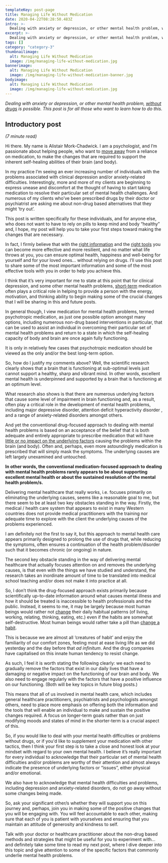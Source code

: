 ```yaml
---
templateKey: post-page
title: Managing Life Without Medication
date: 2020-04-22T08:28:50.483Z
intro: >-
  Dealing with anxiety or depression, or other mental health problem, without drugs is possible. This post is for all those who want to learn how to do this.
excerpt: >-
  Dealing with anxiety or depression, or other mental health problem, without drugs is possible. This post is for all those who want to learn how to do this.
tags: []
category: "category-3"
thumbnailimage:
  alt: Managing Life Without Medication
  image: /img/managing-life-without-medication.jpg
bannerimage:
  alt: Managing Life Without Medication
  image: /img/managing-life-without-medication-banner.jpg
bodyimage:
  alt: Managing Life Without Medication
  image: /img/managing-life-without-medication.jpg
---
```


_Dealing with anxiety or depression, or other mental health problem, <u>without drugs</u> is possible. This post is for all those who want to learn how to do this._

## Introductory post

_(7 minute read)_

Hi there. My name is Alistair Mork-Chadwick. I am a psychologist, and I’m passionate about helping people, who want to <u>move away</u> from a reliance on medication, to make the changes that are required to support the inherent self-healing abilities of their brain (and body).

In my practice I’m seeing an ever increasing number of individuals with the problems associated with clinical depression and/or anxiety-related difficulties. Interestingly, more and more of my clients are beginning to express unease and discomfort at the thought of having to start taking medication to resolve their particular set of mental health challenges. And numerous of my clients who’ve been prescribed drugs by their doctor or psychiatrist are asking me about non-drug based alternatives that they might ‘try out’.

This post is written specifically for these individuals, and for anyone else, who does not want to have to rely on pills to keep mind and body “healthy” and, I hope, my post will help you to take your first steps toward making the changes that are necessary.

In fact, I firmly believe that with the <u>right information</u> and the <u>right tools</u> you can become more effective and more resilient, and no matter what life throws at you, you can ensure optimal health, happiness and well-being for yourself and for your loved ones... without relying on drugs. I’ll use this post to share some of the most important information and some of the most effective tools with you in order to help you achieve this.

I think that it’s very important for me to state at this point that for clinical depression, and some other mental health problems, <u>short-term</u> medication often plays a critical role in helping to provide a person with the energy, motivation, and thinking ability to begin making some of the crucial changes that I will be sharing in this and future posts.

In general though, I view medication for mental health problems, termed psychotropic medication, as just one possible option amongst many options, including numerous non-drug based interventions in particular, that can be used to assist an individual in overcoming their particular set of mental health problems and return to a state in which the self-healing capacity of body and brain are once again fully functioning.

It is only in relatively few cases that psychotropic medication should be viewed as the only and/or the best long-term option.

So, how do I justify my comments above? Well, the scientific research clearly shows that a brain that is functioning at sub-optimal levels just cannot support a healthy, sharp and vibrant mind. In other words, excellent mental health is underpinned and supported by a brain that is functioning at an optimum level.

What research also shows is that there are numerous underlying factors that cause some level of impairment in brain functioning and, as a result, often play a critical role in the development of mental health problems, including major depressive disorder, attention deficit hyperactivity disorder , and a range of anxiety-related disorders amongst others.

And yet the conventional drug-focused approach to dealing with mental health problems is based on an acceptance of the belief that it is both adequate and entirely appropriate to prescribe medication that will have <u>little or no impact on the underlying factors</u> causing the problems within the brain (and body). Often and, perhaps, even more astoundingly medication is prescribed that will simply mask the symptoms. The underlying causes are left largely unexamined and untouched.

**In other words, the conventional medication-focused approach to dealing with mental health problems rarely appears to be about supporting excellent mental health or about the sustained resolution of the mental health problem/s.**

Delivering mental healthcare that really works, i.e. focuses primarily on eliminating the underlying causes, seems like a reasonable goal to me, but there seem to be at least two key obstacles standing in the way. Firstly, the medical / health care system that appears to exist in many Western countries does not provide medical practitioners with the training nor adequate time to explore with the client the underlying causes of the problems experienced.

I am definitely not the first to say it, but this approach to mental health care appears primarily designed to prolong the use of drugs that, while reducing the symptoms, often ensures a continuation of the health problem/disorder such that it becomes chronic (or ongoing) in nature.

The second key obstacle standing in the way of delivering mental healthcare that actually focuses attention on and removes the underlying causes, is that even with the things we have studied and understand, the research takes an inordinate amount of time to be translated into medical school teaching and/or does not make it into practice at all.

So, I don’t think the drug-focused approach exists primarily because scientifically up-to-date information around what causes mental illness and how it should be treated is inaccessible to health professionals and the public. Instead, it seems to me, it may be largely because most human beings would rather not <u>change</u> their daily habitual patterns (of living, working, relating, thinking, eating, etc.) even if the habits are somewhat self-destructive. Most human beings would rather take a pill than <u>change a habit</u>.

This is because we are almost all ‘creatures of habit’ and enjoy the familiarity of our comfort zones, feeling most at ease living life as we did yesterday and the day before that _ad infinitum_. And the drug companies have capitalised on this innate human tendency to resist change.

As such, I feel it is worth stating the following clearly: we each need to gradually remove the factors that exist in our daily lives that have a damaging or negative impact on the functioning of our brain and body. We also need to engage regularly with the factors that have a positive influence on our functioning. (Both will be key topics in future blog posts.)

This means that all of us involved in mental health care, which includes general healthcare practitioners, psychiatrists and psychologists amongst others, need to place more emphasis on offering both the information and the tools that will enable an individual to make and sustain the positive changes required. A focus on longer-term goals rather than on just modifying moods and states of mind in the shorter-term is a crucial aspect of this.

So, if you would like to deal with your mental health difficulties or problems without drugs, or if you'd like to supplement your medication with other tactics, then I think your first step is to take a close and honest look at your mindset with regard to your own mental health. I believe it’s really important for every individual to acknowledge that their particular set of mental health difficulties and/or problems are worthy of their attention and almost always indicate the presence of underlying factors or “issues”, either physical and/or emotional.

We also have to acknowledge that mental health difficulties and problems, including depression and anxiety-related disorders, do not go away without some changes being made.

So, ask your significant other/s whether they will support you on this journey and, perhaps, join you in making some of the positive changes that you will be engaging with. You will feel accountable to each other, making sure that each of you is patient with yourselves and ensuring that you maintain an attitude of generosity and kindness to self.

Talk with your doctor or healthcare practitioner about the non-drug based methods and strategies that might be useful for you to experiment with… and definitely take some time to read my next post, where I dive deeper into this topic and give attention to some of the specific factors that commonly underlie mental health problems.
